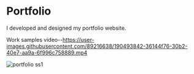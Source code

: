 # Portfolio
I developed and designed my portfolio website.


Work samples video--https://user-images.githubusercontent.com/89216638/190493842-36144f76-30b2-40e7-aa9a-6f996c758889.mp4


![portfolio ss1](https://user-images.githubusercontent.com/89216638/190494735-f03ef2b3-53e4-4269-9682-f19a32c737cb.jpeg)

